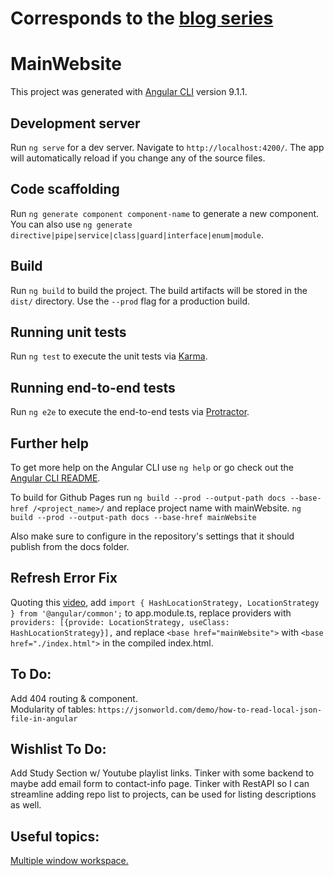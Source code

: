 # Corresponds to the [blog series](https://stevenleopensourceblog.wordpress.com/2020/04/18/getting-back-on-track/)
# MainWebsite

This project was generated with [Angular CLI](https://github.com/angular/angular-cli) version 9.1.1.

## Development server

Run `ng serve` for a dev server. Navigate to `http://localhost:4200/`. The app will automatically reload if you change any of the source files.

## Code scaffolding

Run `ng generate component component-name` to generate a new component. You can also use `ng generate directive|pipe|service|class|guard|interface|enum|module`.

## Build

Run `ng build` to build the project. The build artifacts will be stored in the `dist/` directory. Use the `--prod` flag for a production build.

## Running unit tests

Run `ng test` to execute the unit tests via [Karma](https://karma-runner.github.io).

## Running end-to-end tests

Run `ng e2e` to execute the end-to-end tests via [Protractor](http://www.protractortest.org/).

## Further help

To get more help on the Angular CLI use `ng help` or go check out the [Angular CLI README](https://github.com/angular/angular-cli/blob/master/README.md).

To build for Github Pages run `ng build --prod --output-path docs --base-href /<project_name>/` and replace project name with mainWebsite. `ng build --prod --output-path docs --base-href mainWebsite`  

Also make sure to configure in the repository's settings that it should publish from the docs folder.  

## Refresh Error Fix

Quoting this [video](https://www.youtube.com/watch?v=dlPwcNcMv04), add `import { HashLocationStrategy, LocationStrategy } from '@angular/common';` to app.module.ts, replace providers with `providers: [{provide: LocationStrategy, useClass: HashLocationStrategy}],` and replace `<base href="mainWebsite">` with `<base href="./index.html">` in the compiled index.html.

## To Do:  

Add 404 routing & component.  
Modularity of tables: `https://jsonworld.com/demo/how-to-read-local-json-file-in-angular`

## Wishlist To Do:  

Add Study Section w/ Youtube playlist links.
Tinker with some backend to maybe add email form to contact-info page.
Tinker with RestAPI so I can streamline adding repo list to projects, can be used for listing descriptions as well.

## Useful topics:  

[Multiple window workspace.](https://stackoverflow.com/questions/43362133/visual-studio-code-open-tab-in-new-window)
